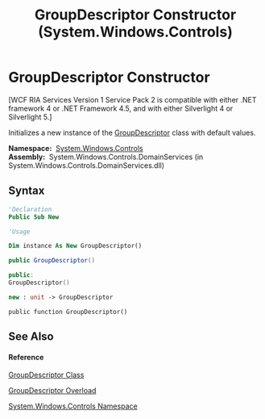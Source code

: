 ﻿---
title: GroupDescriptor Constructor  (System.Windows.Controls)
TOCTitle: GroupDescriptor Constructor
ms:assetid: M:System.Windows.Controls.GroupDescriptor.#ctor
ms:mtpsurl: https://msdn.microsoft.com/en-us/library/system.windows.controls.groupdescriptor.groupdescriptor(v=VS.91)
ms:contentKeyID: 28755191
ms.date: 01/27/2012
mtps_version: v=VS.91
dev_langs:
- vb
- csharp
- c++
- fsharp
- jscript
api_location:
- System.Windows.Controls.DomainServices.dll
api_name:
- System.Windows.Controls.GroupDescriptor..ctor
api_type:
- Managed
topic_type:
- apiref
- kbSyntax
product_family_name: VS
ROBOTS: INDEX,FOLLOW
---

# GroupDescriptor Constructor

\[WCF RIA Services Version 1 Service Pack 2 is compatible with either .NET framework 4 or .NET Framework 4.5, and with either Silverlight 4 or Silverlight 5.\]

Initializes a new instance of the [GroupDescriptor](ff423125\(v=vs.91\).md) class with default values.

**Namespace:**  [System.Windows.Controls](ms590941\(v=vs.91\).md)  
**Assembly:**  System.Windows.Controls.DomainServices (in System.Windows.Controls.DomainServices.dll)

## Syntax

``` vb
'Declaration
Public Sub New
```

``` vb
'Usage

Dim instance As New GroupDescriptor()
```

``` csharp
public GroupDescriptor()
```

``` c++
public:
GroupDescriptor()
```

``` fsharp
new : unit -> GroupDescriptor
```

``` jscript
public function GroupDescriptor()
```

## See Also

#### Reference

[GroupDescriptor Class](ff423125\(v=vs.91\).md)

[GroupDescriptor Overload](ff422476\(v=vs.91\).md)

[System.Windows.Controls Namespace](ms590941\(v=vs.91\).md)

